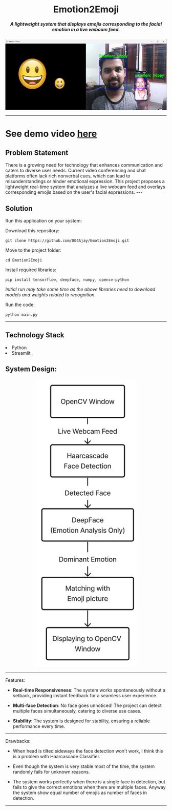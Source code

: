 <b><h1 align="center"> Emotion2Emoji </h1></b>
<h5 align="center"> A lightweight system that displays emojis corresponding to the facial emotion in a live webcam feed. </h5>

<p align="center">
<img src="Assets/Emotion2Emoji.jpg" title = "E2E Title Picture" height='220'></p>

---
# See demo video [here](https://youtu.be/RnYWvHqkous)

<h2> Problem Statement </h2> 
There is a growing need for technology that enhances communication and caters to diverse user needs. Current video conferencing and chat platforms often lack rich nonverbal cues, which can lead to misunderstandings or hinder emotional expression. This project proposes a lightweight real-time system that analyzes a live webcam feed and overlays corresponding emojis based on the user's facial expressions.
---
<h2> Solution </h2>
Run this application on your system:

Download this repository:

    git clone https://github.com/004Ajay/Emotion2Emoji.git

Move to the project folder:

    cd Emotion2Emoji
    
Install required libraries:

    pip install tensorflow, deepface, numpy, opencv-python

_Initial run may take some time as the above libraries need to download models and weights related to recognition._ 

Run the code:

    python main.py

---
<h2> Technology Stack </h2>
<li>Python</li>
<li>Streamlit</li>

<h2> System Design: </h2>

<p align="center">
<img src="Assets/E2E Diagram.png" title = "E2E Title Picture" height='900'></p>

---

Features:

* **Real-time Responsiveness**: The system works spontaneously without a setback, providing instant feedback for a seamless user experience.

* **Multi-face Detection**: No face goes unnoticed! The project can detect multiple faces simultaneously, catering to diverse use cases.

* **Stability**: The system is designed for stability, ensuring a reliable performance every time.

---

Drawbacks:

* When head is tilted sideways the face detection won't work, I think this is a problem with Haarcascade Classifier.

* Even though the system is very stable most of the time, the system randomly fails for unknown reasons.

* The system works perfectly when there is a single face in detection, but fails to give the correct emotions when there are multiple faces. Anyway the system show equal number of emojis as number of faces in detection.

---
 <!--https://youtu.be/RnYWvHqkous -->
